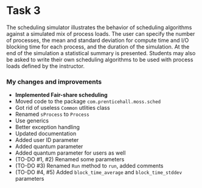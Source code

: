 # Task 3

The scheduling simulator illustrates the behavior of scheduling 
algorithms against a simulated mix of process loads. The user can 
specify the number of processes, the mean and standard deviation 
for compute time and I/O blocking time for each process, and the 
duration of the simulation. At the end of the simulation a 
statistical summary is presented. Students may also be asked to 
write their own scheduling algorithms to be used with process 
loads defined by the instructor. 

### My changes and improvements

* **Implemented Fair-share scheduling**
* Moved code to the package `com.prenticehall.moss.sched`
* Got rid of useless `Common` utlities class
* Renamed `sProcess` to `Process`
* Use generics
* Better exception handling
* Updated documentation
* Added user ID parameter
* Added quantum parameter
* Added quantum parameter for users as well
* (TO-DO #1, #2) Renamed some parameters
* (TO-DO #3) Renamed `Run` method to `run`, added comments
* (TO-DO #4, #5) Added `block_time_average` and `block_time_stddev` parameters
